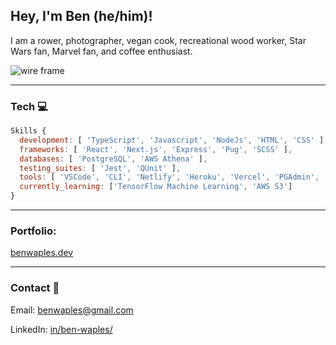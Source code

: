 ## Hey, I'm Ben (he/him)!

<!-- Description -->
I am a rower, photographer, vegan cook, recreational wood worker, Star Wars fan, Marvel fan, and coffee enthusiast.
  
<img src="https://media.giphy.com/media/Bmej885B6R2Ug/giphy.gif" alt="wire frame" />

****
### **Tech** 💻 
```js
Skills {
  development: [ 'TypeScript', 'Javascript', 'NodeJs', 'HTML', 'CSS' ],
  frameworks: [ 'React', 'Next.js', 'Express', 'Pug', 'SCSS' ],
  databases: [ 'PostgreSQL', 'AWS Athena' ],
  testing_suites: [ 'Jest', 'QUnit' ],
  tools: [ 'VSCode', 'CLI', 'Netlify', 'Heroku', 'Vercel', 'PGAdmin', 'Postman', 'Github', 'JIRA', 'DataDog' ],
  currently_learning: ['TensorFlow Machine Learning', 'AWS S3']
} 
```
***

### **Portfolio**:
[benwaples.dev](https://benwaples.dev/)

***
### **Contact** 📧

Email: benwaples@gmail.com

LinkedIn: <a href="https://www.linkedin.com/in/ben-waples/">in/ben-waples/</a>

<!-- Fun Fac/ joke -->


